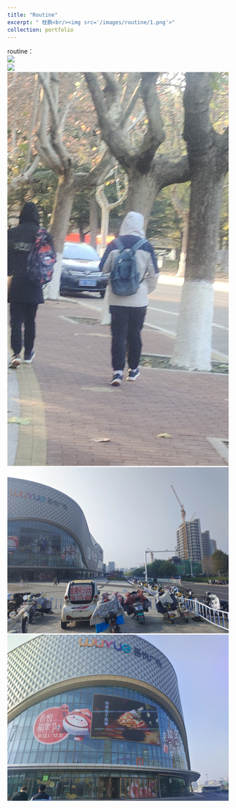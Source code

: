 ```yaml
---
title: "Routine"
excerpt: " 桂鹏<br/><img src='/images/routine/1.png'>"
collection: portfolio
---
```


routine：
<br/><img src='/images/routine/2.png'>
<br/><img src='/images/routine/3.png'>
<br/><img src='/images/routine/4.png'>
<br/><img src='/images/routine/5.png'>
<br/><img src='/images/routine/6.png'>
